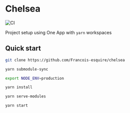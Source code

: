 # Chelsea

![CI](https://github.com/Francois-Esquire/chelsea/workflows/CI/badge.svg?event=push)

Project setup using One App with `yarn` workspaces

## Quick start

```bash
git clone https://github.com/Francois-esquire/chelsea

yarn submodule-sync

export NODE_ENV=production

yarn install

yarn serve-modules

yarn start
```
